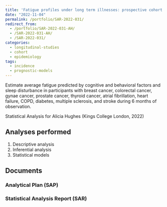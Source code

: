 ```yaml
---
title: 'Fatigue profiles under long term illnesses: prospective cohort study'
date: "2022-11-04"
permalink: /portfolio/SAR-2022-031/
redirect_from:
  - /portfolio/SAR-2022-031-AH/
  - /SAR-2022-031-AH/
  - /SAR-2022-031/
categories:
  - longitudinal-studies
  - cohort
  - epidemiology
tags:
  - incidence
  - prognostic-models
---
```


Estimate average fatigue predicted by cognitive and behavioral factors and sleep disturbance in participants with breast cancer, colorectal cancer, gynae cancer, prostate cancer, thyroid cancer, atrial fibrillation, heart failure, COPD, diabetes, multiple sclerosis, and stroke during 6 months of observation.

Statistical Analysis for Alicia Hughes (Kings College London, 2022)
<!-- Technical Report for Alicia Hughes (Kings College London, 2022) -->

## Analyses performed

1. Descriptive analysis
1. Inferential analysis
1. Statistical models

## Documents

<!-- The client has requested that this analysis be kept confidential until a future date, determined by the client. -->
<!-- All documents from this consultation are therefore not published online and only the title and year of the analysis will be included in the consultant's Portfolio. -->
<!-- After the agreed date is reached, the documents will be released. -->

<!-- The client has requested that this analysis be kept confidential. -->
<!-- All documents from this consultation are therefore not published online and only the title and year of the analysis will be included in the consultant's Portfolio. -->

### Analytical Plan (SAP)

<!-- - [PDF][sap] -->

### Statistical Analysis Report (SAR)

<!-- - [PDF][sar] -->

<!-- ## Associated analyses -->

<!-- This analysis is part of a larger project and is supported by other analyses, linked below. -->

<!-- **[assoc_title]** -->

<!-- <[assoc_link]> -->

<!-- --- -->

[sap]: /files/SAP-2022-031-AH-v01.pdf
[sar]: /files/SAR-2022-031-AH-v01.pdf
